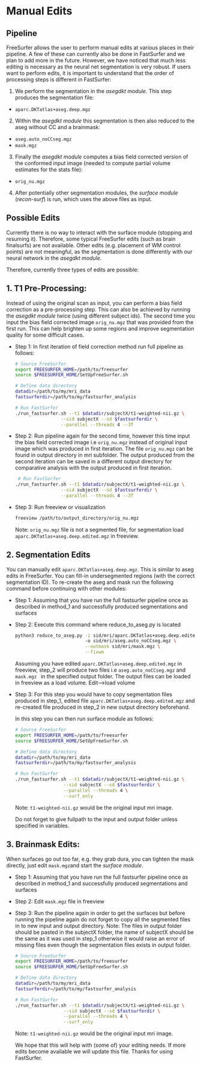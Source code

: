 
# Manual Edits

## Pipeline

FreeSurfer allows the user to perform manual edits at various places in their pipeline.
A few of these can currently also be done in FastSurfer and we plan to add more in the future. 
However, we have noticed that much less editing is necessary as the neural net segmentation is
very robust. If users want to perform edits, it is important to understand that the order of
processing steps is different in FastSurfer:

1. We perform the segmentation in the *asegdkt module*. This step produces the segmentation file:
 - ```aparc.DKTatlas+aseg.deep.mgz```
2. Within the *asegdkt module* this segmentation is then also reduced to the aseg without CC and a brainmask:
 - ```aseg.auto_noCCseg.mgz```
 - ```mask.mgz```
3. Finally the *asegdkt module* computes a bias field corrected version of the conformed input image (needed to compute partial volume estimates for the stats file):
 - ```orig_nu.mgz```
4. After potentially other segmentation modules, the *surface module* (*recon-surf*) is run, which uses the above files as input.

## Possible Edits

Currently there is no way to interact with the surface module (stopping and resuming it).
Therefore, some typical FreeSurfer edits (such as brain finalsurfs) are not available.
Other edits (e.g. placement of WM control points) are not meaningful, as the segmentation is done differently with our neural network in the *asegdkt module*.

Therefore, currently three types of edits are possible:

## 1. T1 Pre-Processing: 
Instead of using the original scan as input, you can perform a bias field correction as a pre-processing step. This can also be achieved by running the *asegdkt module* twice (using different subject ids). The second time you input the bias field corrected image ```orig_nu.mgz```
that was provided from the first run. This can help brighten up some regions and improve segmentation quality for some difficult cases.

- Step 1: In first iteration of field correction method run full pipeline as follows: 
   ```bash
   # Source FreeSurfer
   export FREESURFER_HOME=/path/to/freesurfer
   source $FREESURFER_HOME/SetUpFreeSurfer.sh

   # Define data directory
   datadir=/path/to/my/mri_data
   fastsurferdir=/path/to/my/fastsurfer_analysis

   # Run FastSurfer
   ./run_fastsurfer.sh --t1 $datadir/subjectX/t1-weighted-nii.gz \
                    --sid subjectX --sd $fastsurferdir \
                    --parallel --threads 4 --3T
   ```
- Step 2: Run pipeline again for the second time, however this time input the bias field corrected image i.e ```orig_nu.mgz``` instead of original input image which was produced in first iteration. The file ```orig_nu.mgz``` can be found in output directory in mri subfolder. The output produced from the second iteration can be saved in a different output directory for comparative analysis with the output produced in first iteration.
   ```bash
    # Run FastSurfer
   ./run_fastsurfer.sh --t1 $datadir/subjectX/t1-weighted-nii.gz \
                    --sid subjectX --sd $fastsurferdir \
                    --parallel --threads 4 --3T
   ```

- Step 3: Run freeview or visualization 
   ```bash 
   freeview /path/to/output_directory/orig_nu.mgz
   ``` 
   Note: ```orig_nu.mgz``` file is not a segmented file, for segmentation load ```aparc.DKTatlas+aseg.deep.edited.mgz``` in freeview.


## 2. Segmentation Edits

You can manually edit ```aparc.DKTatlas+aseg.deep.mgz```. This is similar to aseg edits in FreeSurfer. You can fill-in undersegmented regions (with the correct segmentation ID). To re-create the aseg and mask run the following command before continuing with other modules:

- Step 1: Assuming that you have run the full fastsurfer pipeline once as described in method_1 and successfully produced segmentations and surfaces
- Step 2: Execute this command where reduce_to_aseg.py is located
   ```bash
   python3 reduce_to_aseg.py -i sid/mri/aparc.DKTatlas+aseg.deep.edited.mgz \ 
                             -o sid/mri/aseg.auto_noCCseg.mgz \
                             --outmask sid/mri/mask.mgz \
                             --fixwm
   ```
   Assuming you have edited ```aparc.DKTatlas+aseg.deep.edited.mgz``` in freeview, step_2 will produce two files i.e ```aseg.auto_noCCseg.mgz``` and ```mask.mgz ``` in the specified output folder. The output files can be loaded in freeview as a load volume. Edit-->load volume

- Step 3: For this step you would have to copy segmentation files produced in step_1, edited file ```aparc.DKTatlas+aseg.deep.edited.mgz``` and re-created file produced in step_2 in new output directory beforehand. 

   In this step you can then run surface module as follows:
   ```bash
   # Source FreeSurfer
   export FREESURFER_HOME=/path/to/freesurfer
   source $FREESURFER_HOME/SetUpFreeSurfer.sh

   # Define data directory
   datadir=/path/to/my/mri_data
   fastsurferdir=/path/to/my/fastsurfer_analysis

   # Run FastSurfer
   ./run_fastsurfer.sh --t1 $datadir/subjectX/t1-weighted-nii.gz \
                     --sid subjectX --sd $fastsurferdir \
                     --parallel --threads 4 \
                     --surf_only
   ```
   Note: ```t1-weighted-nii.gz``` would be the original input mri image.
   
   Do not forget to give fullpath to the input and output folder unless specified in variables.

## 3. Brainmask Edits: 
When surfaces go out too far, e.g. they grab dura, you can tighten the mask directly, just edit ```mask.mgz```and start the *surface module*. 

- Step 1: Assuming that you have run the full fastsurfer pipeline once as described in method_1 and successfully produced segmentations and surfaces
- Step 2: Edit ```mask.mgz``` file in freeview
- Step 3: Run the pipeline again in order to get the surfaces but before running the pipeline again do not forget to copy all the segmented files in to new input and output directory. 
   Note: The files in output folder should be pasted in the subjectX folder, the name of subjectX should be the same as it was used in step_1 otherwise it would raise an error of missing files even though the segmentation files exists in output folder.
   ```bash
   # Source FreeSurfer
   export FREESURFER_HOME=/path/to/freesurfer
   source $FREESURFER_HOME/SetUpFreeSurfer.sh

   # Define data directory
   datadir=/path/to/my/mri_data
   fastsurferdir=/path/to/my/fastsurfer_analysis

   # Run FastSurfer
   ./run_fastsurfer.sh --t1 $datadir/subjectX/t1-weighted-nii.gz \
                     --sid subjectX --sd $fastsurferdir \
                     --parallel --threads 4 \
                     --surf_only
   ```

   Note: ```t1-weighted-nii.gz``` would be the original input mri image.

   We hope that this will help with (some of) your editing needs. If more edits become available we will update this file. 
   Thanks for using FastSurfer. 
